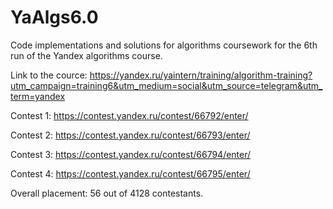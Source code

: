 # YaAlgs6.0
 Code implementations and solutions for algorithms coursework for the 6th run of the Yandex algorithms course. 

Link to the cource: https://yandex.ru/yaintern/training/algorithm-training?utm_campaign=training6&utm_medium=social&utm_source=telegram&utm_term=yandex

Contest 1: https://contest.yandex.ru/contest/66792/enter/

Contest 2: https://contest.yandex.ru/contest/66793/enter/

Contest 3: https://contest.yandex.ru/contest/66794/enter/

Contest 4: https://contest.yandex.ru/contest/66795/enter/

Overall placement: 56 out of 4128 contestants. 